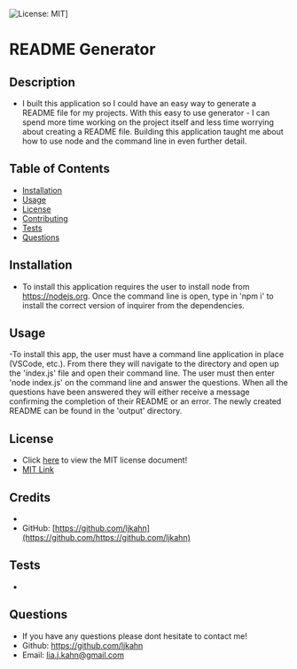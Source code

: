 
  
  ![License: MIT](https://img.shields.io/badge/License-MIT-yellow.svg)]
  # README Generator

  ## Description
- I built this application so I could have an easy way to generate a README file for my projects. With this easy to use generator - I can spend more time working on the project itself and less time worrying about creating a README file. Building this application taught me about how to use node and the command line in even further detail.

## Table of Contents


- [Installation](#install)
- [Usage](#usage)
- [License](#license)
- [Contributing](#contributing)
- [Tests](#tests)
- [Questions](#questions)

## Installation

- To install this application requires the user to install node from https://nodejs.org. Once the command line is open, type in 'npm i' to install the correct version of inquirer from the dependencies.

## Usage


-To install this app, the user must have a command line application in place (VSCode, etc.). From there they will navigate to the directory and open up the 'index.js' file and open their command line. The user must then enter 'node index.js' on the command line and answer the questions. When all the questions have been answered they will either receive a message confirming the completion of their README or an error. The newly created README can be found in the 'output' directory.

## License


- Click [here](./utils/licenses/MIT.txt) to view the MIT license document!
- [MIT Link](https://opensource.org/license/mit/)



## Credits

- 
-  GitHub: [https://github.com/ljkahn](https://github.com/https://github.com/ljkahn)



## Tests

- 

## Questions
- If you have any questions please dont hesitate to contact me!
- Github: https://github.com/ljkahn
- Email: lia.j.kahn@gmail.com

